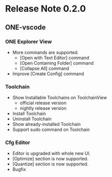 # Release Note 0.2.0

## ONE-vscode

### ONE Explorer View

- More commands are supported.
  - [Open with Text Editor] command
  - [Open Containing Folder] command
  - [Collapse All] command
- Improve [Create Config] command

### Toolchain

- Show Installable Toolchains on ToolchainView
  - official release version
  - nightly release version
- Install Toolchain
- Uninstall Toolchain
- Show already-installed Toolchain
- Support sudo command on Toolchain

### Cfg Editor

- Editor is upgraded with whole new UI.
- [Optimize] section is now supported.
- [Quantize] section is now supported.
- Bugfix

